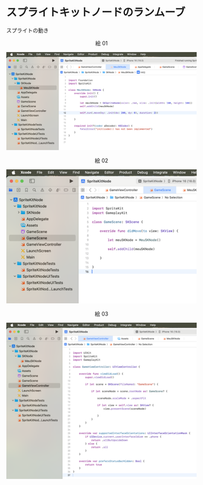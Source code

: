 # スプライトキットノードのランムーブ

スプライトの動き

<div align="center">
絵 01
</div>

![](Imagens/SpriteNode-RunMoveBy-Img01.png)

<div align="center">
絵 02
</div>

![](Imagens/SpriteNode-Run-Img02.png)

<div align="center">
絵 03
</div>

![](Imagens/SpriteNode-Run-Img03.png)